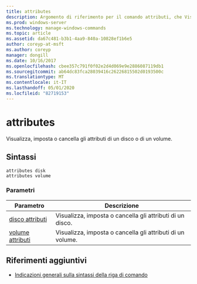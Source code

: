 ```yaml
---
title: attributes
description: Argomento di riferimento per il comando attributi, che Visualizza, imposta o cancella gli attributi di un disco o di un volume.
ms.prod: windows-server
ms.technology: manage-windows-commands
ms.topic: article
ms.assetid: da67c481-b3b1-4aa9-840a-10828ef1b6e5
author: coreyp-at-msft
ms.author: coreyp
manager: dongill
ms.date: 10/16/2017
ms.openlocfilehash: cbee357c791f0f02e2d4d069e9e2886087119db1
ms.sourcegitcommit: ab64dc83fca28039416c26226815502d0193500c
ms.translationtype: MT
ms.contentlocale: it-IT
ms.lasthandoff: 05/01/2020
ms.locfileid: "82719153"
---
```

# <a name="attributes"></a>attributes

Visualizza, imposta o cancella gli attributi di un disco o di un volume.

## <a name="syntax"></a>Sintassi

```
attributes disk
attributes volume
```

### <a name="parameters"></a>Parametri

| Parametro | Descrizione |
| --------- | ----------- |
| [disco attributi](attributes-disk.md) | Visualizza, imposta o cancella gli attributi di un disco. |
| [volume attributi](attributes-volume.md) | Visualizza, imposta o cancella gli attributi di un volume. |

## <a name="additional-references"></a>Riferimenti aggiuntivi

- [Indicazioni generali sulla sintassi della riga di comando](command-line-syntax-key.md)
